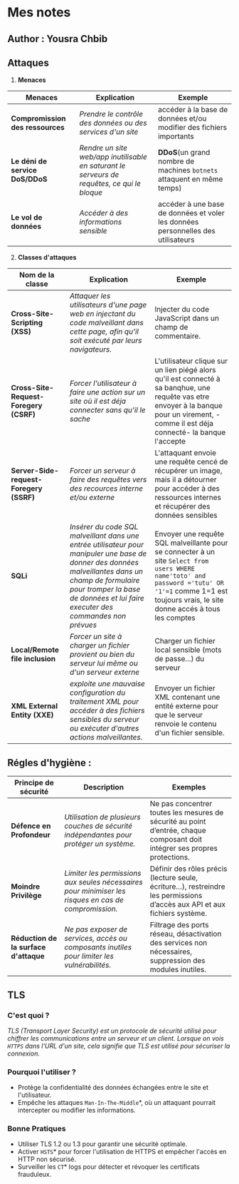 # Mes notes 
## Author : Yousra Chbib
## Attaques
1. **Menaces**

|Menaces|Explication|Exemple|
|-------|-----------|-------|
|**Compromission des ressources**|*Prendre le contrôle des données ou des services d'un site*|accéder à la base de données et/ou modifier des fichiers importants|
|**Le déni de service DoS/DDoS**|*Rendre un site web/app inutilisable en saturant le serveurs de requêtes, ce qui le bloque*|**DDoS**(un grand nombre de machines `botnets` attaquent en même temps) |
|**Le vol de données**|*Accéder à des informations sensible*|accéder à une base de données et voler les données personnelles des utilisateurs|

2. **Classes d'attaques**

|Nom de la classe|Explication|Exemple|
|----------------|-----------|-------|
|**Cross-Site-Scripting (XSS)**|*Attaquer les utilisateurs d'une page web en injectant du code malveillant dans cette page, afin qu'il soit exécuté par leurs navigateurs.*|Injecter du code JavaScript dans un champ de commentaire.|
|**Cross-Site-Request-Foregery (CSRF)**|*Forcer l'utilisateur à faire une action sur un site où il est déja connecter sans qu'il le sache*|L'utilisateur clique sur un lien piégé alors qu'il est connecté à sa banqhue, une requête vas etre envoyer à la banque pour un virement, -comme il est déja connecté- la banque l'accepte|
|**Server-Side-request-Foregery (SSRF)**|*Forcer un serveur à faire des requêtes vers des recources interne et/ou externe*|L'attaquant envoie une requête cencé de récupérer un image, mais il a détourner pour accéder à des ressources internes et récupérer des données sensibles|
|**SQLi**|*Insérer du code SQL malveillant dans une entrée utilisateur pour manipuler une base de donner  des données malveillantes dans un champ de formulaire pour tromper la base de données et lui faire executer des commandes non prévues*|Envoyer une requête SQL malveillante pour se connecter à un site `Select from users WHERE name'toto' and password ='tutu' OR '1'=1` comme 1=1 est toujours vrais, le site donne accés à tous les comptes|
|**Local/Remote file inclusion**|*Forcer un site à charger un fichier provient ou bien du serveur lui même ou d'un serveur externe*|Charger un fichier local sensible (mots de passe...) du serveur|
|**XML External Entity (XXE)**|*exploite une mauvaise configuration du traitement XML pour accéder à des fichiers sensibles du serveur ou exécuter d'autres actions malveillantes.*|Envoyer un fichier XML contenant une entité externe pour que le serveur renvoie le contenu d'un fichier sensible.|

## Régles d'hygiène : 
|Principe de sécurité|Description|Exemples|
|--------------------|-----------|--------|
|**Défence en Profondeur**|*Utilisation de plusieurs couches de sécurité indépendantes pour protéger un système.*|Ne pas concentrer toutes les mesures de sécurité au point d’entrée, chaque composant doit intégrer ses propres protections.|
|**Moindre Privilège**|*Limiter les permissions aux seules nécessaires pour minimiser les risques en cas de compromission.*|Définir des rôles précis (lecture seule, écriture…), restreindre les permissions d’accès aux API et aux fichiers système.|
|**Réduction de la surface d'attaque**|*Ne pas exposer de services, accès ou composants inutiles pour limiter les vulnérabilités.*|Filtrage des ports réseau, désactivation des services non nécessaires, suppression des modules inutiles.|

## TLS 
### C'est quoi ?
*TLS (Transport Layer Security) est un protocole de sécurité utilisé pour chiffrer les communications entre un serveur et un client.*
*Lorsque on vois `HTTPS` dans l'URL d'un site, cela signifie que TLS est utilisé pour sécuriser la connexion.*

### Pourquoi l'utiliser ?
- Protège la confidentialité des données échangées entre le site et l'utilisateur.
- Empêche les attaques `Man-In-The-Middle`*, où un attaquant pourrait intercepter ou modifier les informations.

### Bonne Pratiques 
- Utiliser TLS 1.2 ou 1.3 pour garantir une sécurité optimale.
- Activer `HSTS`* pour forcer l'utilisation de HTTPS et empêcher l'accès en HTTP non sécurisé.
- Surveiller les `CT`* logs pour détecter et révoquer les certificats frauduleux.
